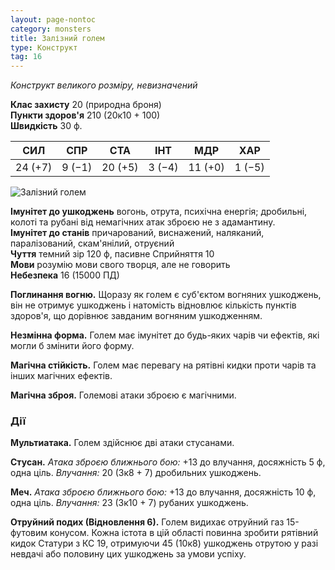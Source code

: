 ```yaml
---
layout: page-nontoc
category: monsters
title: Залізний голем
type: Конструкт
tag: 16
---
```


_Конструкт великого розміру, невизначений_

**Клас захисту** 20 (природна броня)    
**Пункти здоров'я** 210 (20к10 + 100)    
**Швидкість** 30 ф.

| СИЛ     | СПР    | СТА     | ІНТ    | МДР     | ХАР    |
| ------- | ------ | ------- | ------ | ------- | ------ |
| 24 (+7) | 9 (−1) | 20 (+5) | 3 (−4) | 11 (+0) | 1 (−5) |

![Залізний голем](https://www.dndbeyond.com/avatars/thumbnails/30784/170/1000/1000/638062031423594632.png)

**Імунітет до ушкоджень** вогонь, отрута, психічна енергія; дробильні, колоті та рубані від немагічних атак зброєю не з адамантину.    
**Імунітет до станів** причарований, виснажений, наляканий, паралізований, скам'янілий, отруєний    
**Чуття** темний зір 120 ф, пасивне Сприйняття 10    
**Мови** розумію мови свого творця, але не говорить    
**Небезпека** 16 (15000 ПД)

**Поглинання вогню.** Щоразу як голем є суб'єктом вогняних ушкоджень, він не отримує ушкоджень і натомість відновлює кількість пунктів здоров'я, що дорівнює завданим вогняним ушкодженням.    

**Незмінна форма.** Голем має імунітет до будь-яких чарів чи ефектів, які могли б змінити його форму.    

**Магічна стійкість.** Голем має перевагу на рятівні кидки проти чарів та інших магічних ефектів.    

**Магічна зброя.** Големові атаки зброєю є магічними.

### Дії
**Мультиатака.** Голем здійснює дві атаки стусанами.    

**Стусан.** _Атака зброєю ближнього бою:_ +13 до влучання, досяжність 5 ф, одна ціль. _Влучання:_ 20 (3к8 + 7) дробильних ушкоджень.    

**Меч.** _Атака зброєю ближнього бою:_ +13 до влучання, досяжність 10 ф, одна ціль. _Влучання:_ 23 (3к10 + 7) рубаних ушкоджень.    

**Отруйний подих (Відновлення 6).** Голем видихає отруйний газ 15-футовим конусом. Кожна істота в цій області повинна зробити рятівний кидок Статури з КС 19, отримуючи 45 (10к8) ушкоджень отрутою у разі невдачі або половину цих ушкоджень за умови успіху.
